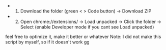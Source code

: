 * 1. Download the folder (green < > Code button) -> Download ZIP
* 2. Open chrome://extensions/ -> Load unpacked -> Click the folder -> Select (enable Developer mode if you cant see Load unpacked)

feel free to optimize it, make it better or whatever
Note: I did not make this script by myself, so if it doesn't work gg
